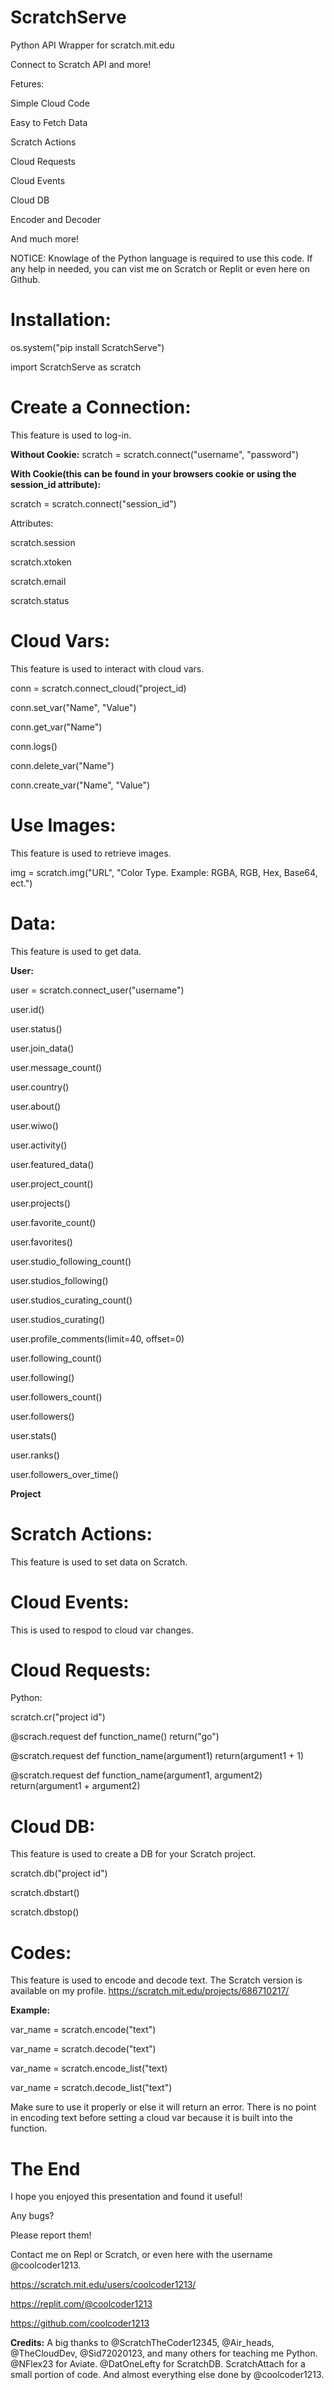 # ScratchServe
Python API Wrapper for scratch.mit.edu

Connect to Scratch API and more!

Fetures:

Simple Cloud Code

Easy to Fetch Data

Scratch Actions

Cloud Requests

Cloud Events

Cloud DB

Encoder and Decoder

And much more!


NOTICE: Knowlage of the Python language is required to use this code.
If any help in needed, you can vist me on Scratch or Replit or even here on Github.




# Installation:

os.system("pip install ScratchServe")

import ScratchServe as scratch

# Create a Connection:
This feature is used to log-in.

**Without Cookie:**
scratch = scratch.connect("username", "password")

**With Cookie(this can be found in your browsers cookie or using the session_id attribute):** 
 
 scratch = scratch.connect("session_id") 

Attributes:

scratch.session

scratch.xtoken

scratch.email

scratch.status

# Cloud Vars:
This feature is used to interact with cloud vars.

conn = scratch.connect_cloud("project_id)


conn.set_var("Name", "Value")

conn.get_var("Name")

conn.logs()

conn.delete_var("Name")

conn.create_var("Name", "Value")


# Use Images:
This feature is used to retrieve images.

img = scratch.img("URL", "Color Type. Example: RGBA, RGB, Hex, Base64, ect.")



# Data:
This feature is used to get data.

**User:**

user = scratch.connect_user("username")

user.id()

user.status()

user.join_data()

user.message_count()

user.country()

user.about()

user.wiwo()

user.activity()

user.featured_data()

user.project_count()

user.projects()

user.favorite_count()

user.favorites()

user.studio_following_count()

user.studios_following()

user.studios_curating_count()

user.studios_curating()

user.profile_comments(limit=40, offset=0)

user.following_count()

user.following()

user.followers_count()

user.followers()

user.stats()

user.ranks()

user.followers_over_time()

**Project**










































































































































































































































# Scratch Actions:
This feature is used to set data on Scratch.









































































































































































# Cloud Events:
This is used to respod to cloud var changes.







































# Cloud Requests:

Python:

scratch.cr("project id")


@scrach.request
def function_name()
return("go")


@scratch.request
def function_name(argument1)
return(argument1 + 1)

@scratch.request
def function_name(argument1, argument2)
return(argument1 + argument2)


























# Cloud DB:
This feature is used to create a DB for your Scratch project.


scratch.db("project id")

scratch.dbstart()

scratch.dbstop()




# Codes:
This feature is used to encode and decode text. The Scratch version is available on my profile.
https://scratch.mit.edu/projects/686710217/

**Example:**

var_name = scratch.encode("text")

var_name = scratch.decode("text")

var_name = scratch.encode_list("text)

var_name = scratch.decode_list("text")



Make sure to use it properly or else it will return an error. There is no point in encoding text before setting a cloud var because it is built into the function.



# The End
I hope you enjoyed this presentation and found it useful!

Any bugs?

Please report them!

Contact me on Repl or Scratch, or even here with the username @coolcoder1213.

https://scratch.mit.edu/users/coolcoder1213/

https://replit.com/@coolcoder1213

https://github.com/coolcoder1213


**Credits:**
A big thanks to @ScratchTheCoder12345, @Air_heads, @TheCloudDev, @Sid72020123, and many others for teaching me Python.
@NFlex23 for Aviate.
@DatOneLefty for ScratchDB.
ScratchAttach for a small portion of code.
And almost everything else done by @coolcoder1213.

